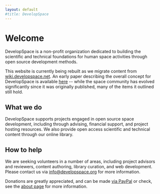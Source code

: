 ```yaml
---
layout: default
#title: DevelopSpace
---
```


# Welcome

DevelopSpace is a non-profit organization dedicated to building the scientific and technical foundations for human space activities through open source development methods.

This website is currently being rebuilt as we migrate content from [wiki.developspace.net](https://wiki.developspace.net/). An early paper describing the overall concept for DevelopSpace is available [here](https://wiki.developspace.net/w/images/6/68/AIAA2007-OpeningSpaceforHumanity.pdf) -- while the space community has evolved significantly since it was originally published, many of the items it outlined still hold.

## What we do

DevelopSpace supports projects engaged in open source space development, including through advising, financial support, and project hosting resources. We also provide open access scientific and technical content through our online library.

## How to help

We are seeking volunteers in a number of areas, including project advisors and reviewers, content authoring, library curation, and web development. Please contact us via [info@developspace.org](mailto:info@developspace.org) for more information.

Donations are greatly appreciated, and can be made [via PayPal](https://www.paypal.com/cgi-bin/webscr?cmd=_s-xclick&hosted_button_id=HJZT7DT5GJ8UC) or check, see the [about page](about) for more information.


